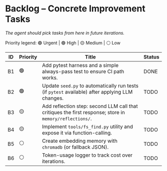 # Backlog – Concrete Improvement Tasks

_The agent should pick tasks from here in future iterations._

Priority legend: 🟣 Urgent | 🟢 High | 🟡 Medium | ⚪ Low

| ID | Priority | Title | Status |
|----|----------|-------|--------|
| B1 | 🟢 | Add pytest harness and a simple always-pass test to ensure CI path works. | DONE |
| B2 | 🟢 | Update `seed.py` to automatically run tests (if `pytest` available) after applying LLM changes. | TODO |
| B3 | 🟡 | Add reflection step: second LLM call that critiques the first response; store in `memory/reflections/`. | TODO |
| B4 | 🟡 | Implement `tools/fs_find.py` utility and expose it via function-calling. | TODO |
| B5 | ⚪ | Create embedding memory with `chromadb` (or fallback JSON). | TODO |
| B6 | ⚪ | Token-usage logger to track cost over iterations. | TODO |
